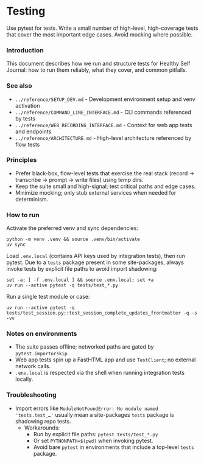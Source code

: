 # Testing

Use pytest for tests. Write a small number of high-level, high-coverage tests that cover the most important edge cases. Avoid mocking where possible.

### Introduction

This document describes how we run and structure tests for Healthy Self Journal: how to run them reliably, what they cover, and common pitfalls.

### See also

- `../reference/SETUP_DEV.md` - Development environment setup and venv activation
- `../reference/COMMAND_LINE_INTERFACE.md` - CLI commands referenced by tests
- `../reference/WEB_RECORDING_INTERFACE.md` - Context for web app tests and endpoints
- `../reference/ARCHITECTURE.md` - High-level architecture referenced by flow tests

### Principles

- Prefer black-box, flow-level tests that exercise the real stack (record → transcribe → prompt → write files) using temp dirs.
- Keep the suite small and high-signal; test critical paths and edge cases.
- Minimize mocking; only stub external services when needed for determinism.

### How to run

Activate the preferred venv and sync dependencies:

```
python -m venv .venv && source .venv/bin/activate
uv sync
```

Load `.env.local` (contains API keys used by integration tests), then run pytest. Due to a `tests` package present in some site-packages, always invoke tests by explicit file paths to avoid import shadowing:

```
set -a; [ -f .env.local ] && source .env.local; set +a
uv run --active pytest -q tests/test_*.py
```

Run a single test module or case:

```
uv run --active pytest -q tests/test_session.py::test_session_complete_updates_frontmatter -q -s -vv
```

### Notes on environments

- The suite passes offline; networked paths are gated by `pytest.importorskip`.
- Web app tests spin up a FastHTML app and use `TestClient`; no external network calls.
- `.env.local` is respected via the shell when running integration tests locally.

### Troubleshooting

- Import errors like `ModuleNotFoundError: No module named 'tests.test_…'` usually mean a site-packages `tests` package is shadowing repo tests.
  - Workarounds:
    - Run by explicit file paths: `pytest tests/test_*.py`
    - Or set `PYTHONPATH=$(pwd)` when invoking pytest.
    - Avoid bare `pytest` in environments that include a top-level `tests` package.


